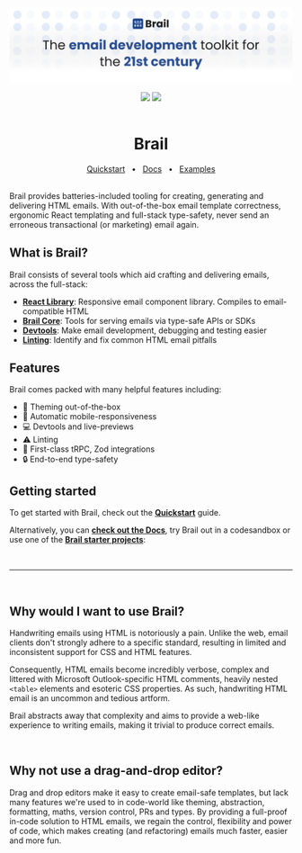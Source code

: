 ![Brail](./static/banner.jpg)

<div align="center">
  <a href="https://www.npmjs.com/package/brail"><img src="https://img.shields.io/npm/v/brail" /></a>
  <a href="https://github.com/sinclairnick/brail/blob/main/LICENSE"><img src="https://img.shields.io/badge/license-Apache%202-blue" /></a>
  <br />
  <br />
  <h1>Brail</h1>
  <a href="https://brail.dev/docs/quick-start">Quickstart</a>
  <span>&nbsp;&nbsp;•&nbsp;&nbsp;</span>
  <a href="https://brail.dev">Docs</a>
  <span>&nbsp;&nbsp;•&nbsp;&nbsp;</span>
  <a href="https://github.com/sinclairnick/brail/tree/main/examples">Examples</a>
  <br />
  <br />
</div>

Brail provides batteries-included tooling for creating, generating and delivering HTML emails. With out-of-the-box email template correctness, ergonomic React templating and full-stack type-safety, never send an erroneous transactional (or marketing) email again.

## What is Brail?

Brail consists of several tools which aid crafting and delivering emails, across the full-stack:

- [**React Library**](https://www.brail.dev/docs/crafting): Responsive email component library. Compiles to email-compatible HTML
- [**Brail Core**](https://www.brail.dev/docs/using/trpc): Tools for serving emails via type-safe APIs or SDKs
- [**Devtools**](https://www.brail.dev/docs/crafting/devtools): Make email development, debugging and testing easier
- [**Linting**](https://www.brail.dev/docs/crafting/linting): Identify and fix common HTML email pitfalls

## Features

Brail comes packed with many helpful features including:

- 🌈 Theming out-of-the-box
- 📱 Automatic mobile-responsiveness
- 💻 Devtools and live-previews
- ⚠️ Linting
- 🧢 First-class tRPC, Zod integrations
- 🔒 End-to-end type-safety

## Getting started

To get started with Brail, check out the [**Quickstart**](https://www.brail.dev/docs/quick-start) guide.

Alternatively, you can [**check out the Docs**](https://www.brail.dev), try Brail out in a codesandbox or use one of the [**Brail starter projects**](https://github.com/sinclairnick/brail/tree/main/starters):

<br/>

---

<br/>

## Why would I want to use Brail?

Handwriting emails using HTML is notoriously a pain. Unlike the web, email clients don't strongly adhere to a specific standard, resulting in limited and inconsistent support for CSS and HTML features.

Consequently, HTML emails become incredibly verbose, complex and littered with Microsoft Outlook-specific HTML comments, heavily nested `<table>` elements and esoteric CSS properties. As such, handwriting HTML email is an uncommon and tedious artform.

Brail abstracts away that complexity and aims to provide a web-like experience to writing emails, making it trivial to produce correct emails.

<br/>

## Why not use a drag-and-drop editor?

Drag and drop editors make it easy to create email-safe templates, but lack many features we're used to in code-world like theming, abstraction, formatting, maths, version control, PRs and types. By providing a full-proof in-code solution to HTML emails, we regain the control, flexibility and power of code, which makes creating (and refactoring) emails much faster, easier and more fun.
